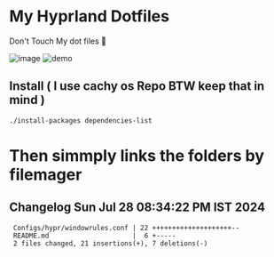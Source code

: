 # My Hyprland Dotfiles
  Don't Touch My dot files 🙂
 

  ![image](https://github.com/ALEX5402/dotfiles/assets/76860596/2fbe6020-4d76-4cf7-b052-58ff43cda405)
  ![demo](https://github.com/ALEX5402/dotfiles/assets/76860596/ff68bba7-e8da-49d3-a716-3ed3d73cfc25)

## Install ( I use cachy os Repo BTW keep that in mind )
``` ./install-packages dependencies-list ```

# Then simmply links the folders by filemager
 
## Changelog Sun Jul 28 08:34:22 PM IST 2024
```
 Configs/hypr/windowrules.conf | 22 ++++++++++++++++++++--
 README.md                     |  6 +-----
 2 files changed, 21 insertions(+), 7 deletions(-)
```
 
